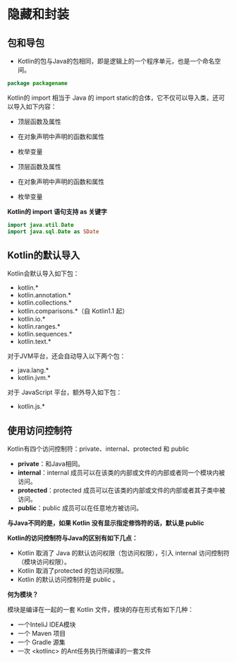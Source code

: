 # 隐藏和封装



## 包和导包

* Kotlin的包与Java的包相同，即是逻辑上的一个程序单元，也是一个命名空间。

~~~kotlin
package packagename
~~~

Kotlin的 import 相当于 Java 的 import static的合体，它不仅可以导入类，还可以导入如下内容：

* 顶层函数及属性
* 在对象声明中声明的函数和属性
* 枚举变量

* 顶层函数及属性
* 在对象声明中声明的函数和属性
* 枚举变量

**Kotlin的 import 语句支持 as 关键字**

~~~kotlin
import java.util.Date
import java.sql.Date as SDate
~~~



## Kotlin的默认导入

Kotlin会默认导入如下包：

* kotlin.*
* kotlin.annotation.*
* kotlin.collections.*
* kotlin.comparisons.*（自 Kotlin1.1 起）
* kotlin.io.*
* kotlin.ranges.*
* kotlin.sequences.*
* kotlin.text.*

对于JVM平台，还会自动导入以下两个包：

* java.lang.*
* kotlin.jvm.*

对于 JavaScript 平台，额外导入如下包：

* kotlin.js.*



## 使用访问控制符

Kotlin有四个访问控制符：private、internal、protected 和 public

* **private**：和Java相同。
* **internal**：internal 成员可以在该类的内部或文件的内部或者同一个模块内被访问。
* **protected**：protected 成员可以在该类的内部或文件的内部或者其子类中被访问。
* **public**：public 成员可以在任意地方被访问。

**与Java不同的是，如果 Kotlin 没有显示指定修饰符的话，默认是 public**

**Kotlin的访问控制符与Java的区别有如下几点：**

* Kotlin 取消了 Java 的默认访问权限（包访问权限），引入 internal 访问控制符（模块访问权限）。
* Kotlin 取消了protected 的包访问权限。
* Kotlin 的默认访问控制符是 public 。

**何为模块？**

模块是编译在一起的一套 Kotlin 文件，模块的存在形式有如下几种：

* 一个InteliJ IDEA模块
* 一个 Maven 项目
* 一个 Gradle 源集
* 一次 \<kotlinc> 的Ant任务执行所编译的一套文件